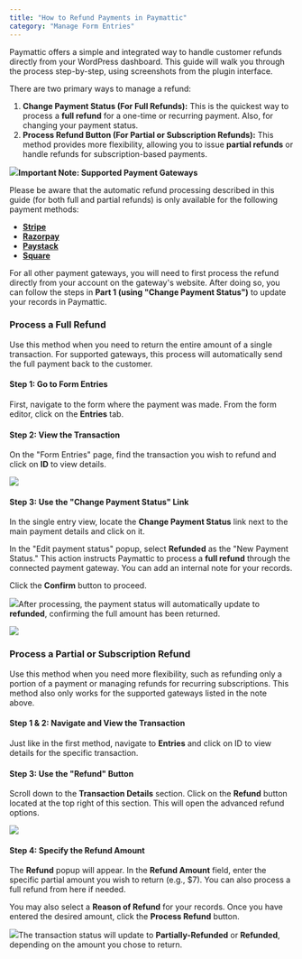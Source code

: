 ```yaml
---
title: "How to Refund Payments in Paymattic"
category: "Manage Form Entries"
---
```

Paymattic offers a simple and integrated way to handle customer refunds directly from your WordPress dashboard. This guide will walk you through the process step-by-step, using screenshots from the plugin interface.

There are two primary ways to manage a refund:

1. **Change Payment Status (For Full Refunds):** This is the quickest way to process a **full refund** for a one-time or recurring payment. Also, for changing your payment status.
2. **Process Refund Button (For Partial or Subscription Refunds):** This method provides more flexibility, allowing you to issue **partial refunds** or handle refunds for subscription-based payments.

![](/images/manage-form-entries/how-to-refund-payments-in-paymattic/Two-refund-options-in-payment-2-scaled.webp)**Important Note: Supported Payment Gateways**

Please be aware that the automatic refund processing described in this guide (for both full and partial refunds) is only available for the following payment methods:
- **[Stripe](/how-to-configure-stripe-payment-gateway-in-wordpress-with-paymattic)**
- **[Razorpay](/how-to-integrate-razorpay-with-paymattic-in-wordpress)**
- **[Paystack](/how-to-integrate-paystack-in-wordpress-with-paymattic)**
- **[Square](/how-to-integrate-square-with-paymattic-in-wordpress)**

For all other payment gateways, you will need to first process the refund directly from your account on the gateway's website. After doing so, you can follow the steps in **Part 1 (using "Change Payment Status")** to update your records in Paymattic.

### **Process a Full Refund**

Use this method when you need to return the entire amount of a single transaction. For supported gateways, this process will automatically send the full payment back to the customer.

#### **Step 1: Go to Form Entries**

First, navigate to the form where the payment was made. From the form editor, click on the **Entries** tab.

#### **Step 2: View the Transaction**

On the "Form Entries" page, find the transaction you wish to refund and click on **ID** to view details.

![](/images/manage-form-entries/how-to-refund-payments-in-paymattic/entries-forms-1-scaled.webp)

#### **Step 3: Use the "Change Payment Status" Link**

In the single entry view, locate the **Change Payment Status** link next to the main payment details and click on it.

In the "Edit payment status" popup, select **Refunded** as the "New Payment Status." This action instructs Paymattic to process a **full refund** through the connected payment gateway. You can add an internal note for your records.

Click the **Confirm** button to proceed.

![](/images/manage-form-entries/how-to-refund-payments-in-paymattic/Single-payment-refund-option-3-scaled.webp)After processing, the payment status will automatically update to **refunded**, confirming the full amount has been returned.

![](/images/manage-form-entries/how-to-refund-payments-in-paymattic/refunded-payment-4.webp)

### **Process a Partial or Subscription Refund**

Use this method when you need more flexibility, such as refunding only a portion of a payment or managing refunds for recurring subscriptions. This method also only works for the supported gateways listed in the note above.

#### **Step 1 &amp; 2: Navigate and View the Transaction**

Just like in the first method, navigate to **Entries** and click on ID to view details for the specific transaction.

#### **Step 3: Use the "Refund" Button**

Scroll down to the **Transaction Details** section. Click on the **Refund** button located at the top right of this section. This will open the advanced refund options.

![](/images/manage-form-entries/how-to-refund-payments-in-paymattic/subscription-payment-refund-5.webp)

#### **Step 4: Specify the Refund Amount**

The **Refund** popup will appear. In the **Refund Amount** field, enter the specific partial amount you wish to return (e.g., $7). You can also process a full refund from here if needed.

You may also select a **Reason of Refund** for your records. Once you have entered the desired amount, click the **Process Refund** button.

![](/images/manage-form-entries/how-to-refund-payments-in-paymattic/payment-refund-6-scaled.webp)The transaction status will update to **Partially-Refunded** or **Refunded**, depending on the amount you chose to return.